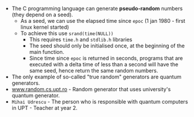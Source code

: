 - The C programming language can generate **pseudo-random** numbers (they depend on a seed).
	- As a seed, we can use the elapsed time since ``epoc`` (1 jan 1980 - first linux kernel started)
	- To achieve this use ``srand(time(NULL))`` 
		- This requires ``time.h`` and ``stdlib.h`` libraries
		- The seed should only be initialised once, at the beginning of the main function.
		- Since time since ``epoc`` is returned in seconds, programs that are executed with a delta time of less than a second will have the same seed, hence return the same random numbers.
- The only example of so-called "true random" generators are quantum generators. 
- www.random.cs.upt.ro - Random generator that uses university's quantum generator.
- ``Mihai Udrescu`` - The person who is responsible with quantum computers in UPT - Teacher at year 2.